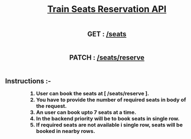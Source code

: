 <u>
      <h1 style="text-align:center;margin:50px;">Train Seats Reservation API</h1>
    </u>
    <h2 style="text-align:center;margin:50px;">
      GET : <a href="https://naughty-erin-tie.cyclic.app/seats" target=_blank> /seats</a>
    </h2>
    <h2 style="text-align:center;margin:50px;">
      PATCH : <a href="https://naughty-erin-tie.cyclic.app/seats/reserve" target=_blank> /seats/reserve</a>
    </h2>
    <h2 style="text-align:center;margin-left:-500px;" >Instructions :- </h2>
    <h3 style="width:fit-content;margin:auto">
      <ol >
        <li>User can book the seats at  [ /seats/reserve ].</li>
        <li>You have to provide the number of required seats in body of the request.</li>
        <li>An user can book upto 7 seats at a time. </li>
        <li>In the backend priority will be to book seats in single row.</li>
        <li>If required seats are not available i single row, seats will be booked in nearby rows.</li>
      </ol>
    </h3>
